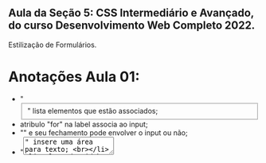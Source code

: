 ## Aula da Seção 5: CSS Intermediário e Avançado, do curso Desenvolvimento Web Completo 2022.

Estilização de Formulários.

# Anotações Aula 01:

- "<fieldset>" lista elementos que estão associados; <br>
- atribulo "for" na label associa ao input; <br>
- "<label>" e seu fechamento pode envolver o input ou não; <br>
- "<textarea>" insere uma área para texto; <br>
- colocando width em %, fará a caixa se ajustar ao tamanho da tela;<br>
- com colchetes e type, pode selecionar o tipo de atributo que deseja estilizar (como nos inputs, neste caso); entretanto, navegadores mais antigos podem não ter suporte para essa funcionalidade. Portanto, o professor recomenda incluir como classes mesmo;<br>

